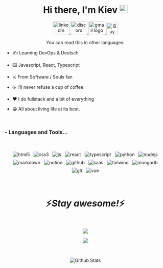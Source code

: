 <div align="center">
   <h1>Hi there, I'm Kiev <img src="https://media.giphy.com/media/hvRJCLFzcasrR4ia7z/giphy.gif" width="25px"></h1>
</div>
<p align='center'>
  <a href="https://www.linkedin.com/in/kievdevops" target="_blank">
    <img src="https://raw.githubusercontent.com/maurodesouza/profile-readme-generator/master/src/assets/icons/social/linkedin/default.svg" width="52" height="40" alt="linkedin logo"  />
  </a>
  <a href="https://discord.com/users/kievdevops" target="_blank">
    <img src="https://raw.githubusercontent.com/maurodesouza/profile-readme-generator/master/src/assets/icons/social/discord/default.svg" width="52" height="40" alt="discord logo"  />
  </a>
  <a href="mailto:kievdevops@gmail.com" target="_blank">
    <img src="https://raw.githubusercontent.com/maurodesouza/profile-readme-generator/master/src/assets/icons/social/gmail/default.svg" width="52" height="40" alt="gmail logo"  />
  </a>
  <a href='https://ko-fi.com/Q5Q617BQD8' target='_blank'><img height='36' style='border:0px;height:36px;' src='https://storage.ko-fi.com/cdn/kofi5.png?v=6' border='0' alt='Buy Me a Coffee at ko-fi.com' /></a>
</p>
<p align='center'>You can read this in other languages:</p>
<p align='center>
<kbd>[<img title="Português (Brasil)" alt="Português (Brasil)" src="https://cdn.statically.io/gh/hjnilsson/country-flags/master/svg/br.svg" width="22">](translations/README.pt_br.md)</kbd>
<kbd>[<img title="Deutsch" alt="Deutsch" src="https://cdn.statically.io/gh/hjnilsson/country-flags/master/svg/de.svg" width="22">](translations/README.de.md)</kbd>
<kbd>[<img title="Española" alt="Española" src="https://cdn.statically.io/gh/hjnilsson/country-flags/master/svg/es.svg" width="22">](translations/README.es.md)</kbd>
<kbd>[<img title="Русский язык" alt="Русский язык" src="https://cdn.statically.io/gh/hjnilsson/country-flags/master/svg/ru.svg" width="22">](translations/README.ru.md)</kbd>
</p>
<div align="center">
<h3><img src="https://media.giphy.com/media/WUlplcMpOCEmTGBtBW/giphy.gif" width="30"> 👨‍💻 Felippe Cardoso | 💻 Full Stack Developer | 🗺️ Brazil, Rio de Janeiro <img src="https://media.giphy.com/media/WUlplcMpOCEmTGBtBW/giphy.gif" width="30"></h3>
</div>
<h5 align="center">
   <i>⚡️ If you want to know me better: coffee, cats, wine and code ⚡️</i>
</h5>
<br />
<img align="right" height="350px" width="450px" alt="GIF" src="https://media3.giphy.com/media/v1.Y2lkPTc5MGI3NjExbjJ0Zm85dzlvN242bG4zNG82bDNweXB3anc1anhjdnN2ZjMyejNtbyZlcD12MV9pbnRlcm5hbF9naWZfYnlfaWQmY3Q9Zw/MDJ9IbxxvDUQM/giphy.webp" />
<p align="center">
  <h3> I'm 24 years old, Full-Stack developer known mostly as Kiev.</h3>
</p>

- ✍️ Learning DevOps & Deutsch

- ⌨️ Javascript, React, Typescript

- ⚔️ From Software / Souls fan

- ☕ I'll never refuse a cup of coffee

- :heart: I do fullstack and a bit of everything

- 😁 All about living life at its best.

<br />

### - Languages and Tools...

<br />
<p align="center">
  <img src="https://img.shields.io/badge/HTML5-E34F26?style=for-the-badge&logo=html5&logoColor=white" alt="html5" style="vertical-align:top; margin:4px">    
  <img src="https://img.shields.io/badge/CSS3-1572B6?style=for-the-badge&logo=css3&logoColor=white" alt="css3" style="vertical-align:top; margin:4px">
  <img src="https://img.shields.io/badge/JavaScript-F7DF1E?style=for-the-badge&logo=javascript&logoColor=black" alt="js" style="vertical-align:top; margin:4px">
  <img src="https://img.shields.io/badge/React-20232A?style=for-the-badge&logo=react&logoColor=61DAFB" alt="react" style="vertical-align:top; margin:4px">
  <img src="https://img.shields.io/badge/TypeScript-007ACC?style=for-the-badge&logo=typescript&logoColor=white" alt="typescript" style="vertical-align:top; margin:4px">
  <img src="https://img.shields.io/badge/Python-3776AB?style=for-the-badge&logo=python&logoColor=white" alt="python" style="vertical-align:top; margin:4px">
  <img src="https://img.shields.io/badge/Node.js-43853D?style=for-the-badge&logo=node.js&logoColor=white" alt="nodejs" style="vertical-align:top; margin:4px">
  <img src="https://img.shields.io/badge/Markdown-000000?style=for-the-badge&logo=markdown&logoColor=white" alt="markdown" style="vertical-align:top; margin:4px">
  <img src="https://img.shields.io/badge/Notion-000000?style=for-the-badge&logo=notion&logoColor=white" alt="notion" style="vertical-align:top; margin:4px">
  <img src="https://img.shields.io/badge/GitHub-100000?style=for-the-badge&logo=github&logoColor=white" alt="github" style="vertical-align:top; margin:4px">
  <img src="https://img.shields.io/badge/Sass-CC6699?style=for-the-badge&logo=sass&logoColor=white" alt="saas" style="vertical-align:top; margin:4px">
  <img src="https://img.shields.io/badge/Tailwind_CSS-38B2AC?style=for-the-badge&logo=tailwind-css&logoColor=white" alt="tailwind" style="vertical-align:top; margin:4px">
  <img src="https://img.shields.io/badge/MongoDB-4EA94B?style=for-the-badge&logo=mongodb&logoColor=white" alt="mongodb" style="vertical-align:top; margin:4px">
  <img src="https://img.shields.io/badge/GIT-E44C30?style=for-the-badge&logo=git&logoColor=white" alt="git" style="vertical-align:top; margin:4px">
  <img src ="https://img.shields.io/badge/Vue.js-35495E?style=for-the-badge&logo=vue.js&logoColor=4FC08D" alt="vue" style="vertical-align:top; margin:4px">
</p>
<br />
<h1 align='center'>⚡️<i>Stay awesome!</i>⚡️</h1>
<br />
<p align="center">
  <img src="https://spotify-github-profile.kittinanx.com/api/view.svg?uid=314h5plbg4pkdmvu6hsbivdlvooq&cover_image=true&theme=novatorem&show_offline=true&background_color=121212&interchange=false&bar_color=53b14f&bar_color_cover=true">
</p>

<p align="center">
  <img src="https://spotify-recently-played-readme.vercel.app/api?user=314h5plbg4pkdmvu6hsbivdlvooq">
</p>
<br />
<p align="center">
        <img src="https://raw.githubusercontent.com/mayhemantt/mayhemantt/Update/svg/Bottom.svg" alt="Github Stats" />
</p>
